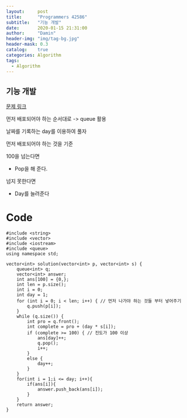 ```yaml
---
layout:     post
title:      "Programmers 42586"
subtitle:   "기능 개발"
date:       2020-01-15 21:31:00
author:     "Damin"
header-img: "img/tag-bg.jpg"
header-mask: 0.3
catalog:    true
categories: Algorithm
tags:
  - Algorithm
---
```


## 기능 개발

[문제 링크](https://programmers.co.kr/learn/courses/30/lessons/42586)

먼저 배포되어야 하는 순서대로 -> queue 활용

날짜를 기록하는 day를 이용하여 풀자

먼저 배포되어야 하는 것을 기준

100을 넘는다면

- Pop을 해 준다.

넘지 못한다면
  
- Day를 늘려준다

# Code

~~~
#include <string>
#include <vector>
#include <iostream>
#include <queue>
using namespace std;

vector<int> solution(vector<int> p, vector<int> s) {
	queue<int> q;
	vector<int> answer;
    int ans[100] = {0,};
	int len = p.size();
    int i = 0;
	int day = 1;
	for (int i = 0; i < len; i++) { // 먼저 나가야 하는 것들 부터 넣어주기
		q.push(p[i]);
	}
	while (q.size()) {
		int pro = q.front();
		int complete = pro + (day * s[i]);
		if (complete >= 100) { // 진도가 100 이상
			ans[day]++;
			q.pop();
            i++;
		}
		else {
			day++;
		}
	}
    for(int i = 1;i <= day; i++){
        if(ans[i]){
            answer.push_back(ans[i]);
        }
    }
	return answer;
}
~~~
